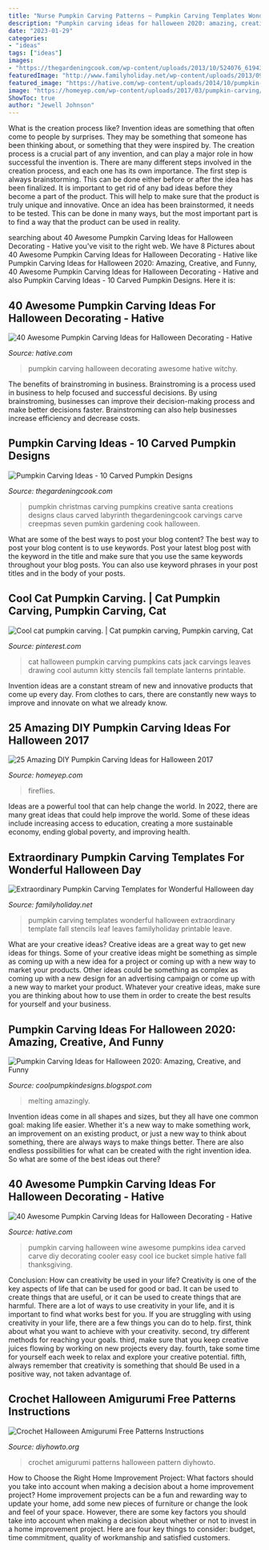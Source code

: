```yaml
---
title: "Nurse Pumpkin Carving Patterns ~ Pumpkin Carving Templates Wonderful Halloween Extraordinary Template Fall Stencils Leaf Leaves Familyholiday Printable Leave"
description: "Pumpkin carving ideas for halloween 2020: amazing, creative, and funny"
date: "2023-01-29"
categories:
- "ideas"
tags: ["ideas"]
images:
- "https://thegardeningcook.com/wp-content/uploads/2013/10/524076_619432474775530_1428318293_n.jpg"
featuredImage: "http://www.familyholiday.net/wp-content/uploads/2013/09/Pumpkin-Carving-Templates-18.jpg"
featured_image: "https://hative.com/wp-content/uploads/2014/10/pumpkin-carving-ideas/35-witchy-pumpkin.jpg"
image: "https://homeyep.com/wp-content/uploads/2017/03/pumpkin-carving/9-pumpkin-carving-ideas-for-halloween.jpg"
ShowToc: true
author: "Jewell Johnson"
---
```



What is the creation process like?
Invention ideas are something that often come to people by surprises. They may be something that someone has been thinking about, or something that they were inspired by. The creation process is a crucial part of any invention, and can play a major role in how successful the invention is. There are many different steps involved in the creation process, and each one has its own importance. 
The first step is always brainstorming. This can be done either before or after the idea has been finalized. It is important to get rid of any bad ideas before they become a part of the product. This will help to make sure that the product is truly unique and innovative. Once an idea has been brainstormed, it needs to be tested. This can be done in many ways, but the most important part is to find a way that the product can be used in reality.

	

		
searching about 40 Awesome Pumpkin Carving Ideas for Halloween Decorating - Hative you've visit to the right web. We have 8 Pictures about 40 Awesome Pumpkin Carving Ideas for Halloween Decorating - Hative like Pumpkin Carving Ideas for Halloween 2020: Amazing, Creative, and Funny, 40 Awesome Pumpkin Carving Ideas for Halloween Decorating - Hative and also Pumpkin Carving Ideas - 10 Carved Pumpkin Designs. Here it is:
		
    
## 40 Awesome Pumpkin Carving Ideas For Halloween Decorating - Hative

<img loading=lazy src="https://hative.com/wp-content/uploads/2014/10/pumpkin-carving-ideas/35-witchy-pumpkin.jpg" onerror="this.onerror=null;this.src='https://tse2.mm.bing.net/th?id=OIP.vrybA9y7Szo8uwcaukIHDwHaJ6&amp;pid=15.1';" alt="40 Awesome Pumpkin Carving Ideas for Halloween Decorating - Hative">

_Source: hative.com_

>pumpkin carving halloween decorating awesome hative witchy. 

	

The benefits of brainstroming in business.
Brainstroming is a process used in business to help focused and successful decisions. By using brainstroming, businesses can improve their decision-making process and make better decisions faster. Brainstroming can also help businesses increase efficiency and decrease costs.

    
## Pumpkin Carving Ideas - 10 Carved Pumpkin Designs

<img loading=lazy src="https://thegardeningcook.com/wp-content/uploads/2013/10/524076_619432474775530_1428318293_n.jpg" onerror="this.onerror=null;this.src='https://tse3.mm.bing.net/th?id=OIP.GtjHPQYoCWWJqo8---dClgAAAA&amp;pid=15.1';" alt="Pumpkin Carving Ideas - 10 Carved Pumpkin Designs">

_Source: thegardeningcook.com_

>pumpkin christmas carving pumpkins creative santa creations designs claus carved labyrinth thegardeningcook carvings carve creepmas seven pumkin gardening cook halloween. 

	

What are some of the best ways to post your blog content?
The best way to post your blog content is to use keywords. Post your latest blog post with the keyword in the title and make sure that you use the same keywords throughout your blog posts. You can also use keyword phrases in your post titles and in the body of your posts.

    
## Cool Cat Pumpkin Carving. | Cat Pumpkin Carving, Pumpkin Carving, Cat

<img loading=lazy src="https://i.pinimg.com/736x/2a/7e/dc/2a7edcba6eab739c09c652875d8be657--cat-pumpkin-carving-pumpkin-art.jpg" onerror="this.onerror=null;this.src='https://tse2.mm.bing.net/th?id=OIP.KXRb3JfrHrlJOxb28T4fcQHaLI&amp;pid=15.1';" alt="Cool cat pumpkin carving. | Cat pumpkin carving, Pumpkin carving, Cat">

_Source: pinterest.com_

>cat halloween pumpkin carving pumpkins cats jack carvings leaves drawing cool autumn kitty stencils fall template lanterns printable. 

	

Invention ideas are a constant stream of new and innovative products that come up every day. From clothes to cars, there are constantly new ways to improve and innovate on what we already know. 

    
## 25 Amazing DIY Pumpkin Carving Ideas For Halloween 2017

<img loading=lazy src="https://homeyep.com/wp-content/uploads/2017/03/pumpkin-carving/9-pumpkin-carving-ideas-for-halloween.jpg" onerror="this.onerror=null;this.src='https://tse1.mm.bing.net/th?id=OIP.bKm_AMU_9KeTHEec6PW8QAHaLI&amp;pid=15.1';" alt="25 Amazing DIY Pumpkin Carving Ideas for Halloween 2017">

_Source: homeyep.com_

>fireflies. 

	

Ideas are a powerful tool that can help change the world. In 2022, there are many great ideas that could help improve the world. Some of these ideas include increasing access to education, creating a more sustainable economy, ending global poverty, and improving health.

    
## Extraordinary Pumpkin Carving Templates For Wonderful Halloween Day

<img loading=lazy src="http://www.familyholiday.net/wp-content/uploads/2013/09/Pumpkin-Carving-Templates-18.jpg" onerror="this.onerror=null;this.src='https://tse1.mm.bing.net/th?id=OIP.ujnqvCujJgrSpXeOiSqX0AHaJ5&amp;pid=15.1';" alt="Extraordinary Pumpkin Carving Templates for Wonderful Halloween day">

_Source: familyholiday.net_

>pumpkin carving templates wonderful halloween extraordinary template fall stencils leaf leaves familyholiday printable leave. 

	

What are your creative ideas?
Creative ideas are a great way to get new ideas for things. Some of your creative ideas might be something as simple as coming up with a new idea for a project or coming up with a new way to market your products. Other ideas could be something as complex as coming up with a new design for an advertising campaign or come up with a new way to market your product. Whatever your creative ideas, make sure you are thinking about how to use them in order to create the best results for yourself and your business.

    
## Pumpkin Carving Ideas For Halloween 2020: Amazing, Creative, And Funny

<img loading=lazy src="https://4.bp.blogspot.com/-00ty-Bf3nJE/UlBFZSpHTyI/AAAAAAAAIOs/zb_jM-AzPpQ/s1600/wicked_pumpkin_bidxg.jpg" onerror="this.onerror=null;this.src='https://tse3.mm.bing.net/th?id=OIP.NTYR3HJuRrr9RPI18OuwsAHaF_&amp;pid=15.1';" alt="Pumpkin Carving Ideas for Halloween 2020: Amazing, Creative, and Funny">

_Source: coolpumpkindesigns.blogspot.com_

>melting amazingly. 

	

Invention ideas come in all shapes and sizes, but they all have one common goal: making life easier. Whether it's a new way to make something work, an improvement on an existing product, or just a new way to think about something, there are always ways to make things better. There are also endless possibilities for what can be created with the right invention idea. So what are some of the best ideas out there?

    
## 40 Awesome Pumpkin Carving Ideas For Halloween Decorating - Hative

<img loading=lazy src="http://hative.com/wp-content/uploads/2014/10/pumpkin-carving-ideas/30-wine-cooler-pumpkin.jpg" onerror="this.onerror=null;this.src='https://tse4.mm.bing.net/th?id=OIP.8FEsfgfBW_9Kq2kfCDJ__AHaLr&amp;pid=15.1';" alt="40 Awesome Pumpkin Carving Ideas for Halloween Decorating - Hative">

_Source: hative.com_

>pumpkin carving halloween wine awesome pumpkins idea carved carve diy decorating cooler easy cool ice bucket simple hative fall thanksgiving. 

	

Conclusion: How can creativity be used in your life?
Creativity is one of the key aspects of life that can be used for good or bad. It can be used to create things that are useful, or it can be used to create things that are harmful. There are a lot of ways to use creativity in your life, and it is important to find what works best for you. If you are struggling with using creativity in your life, there are a few things you can do to help. first, think about what you want to achieve with your creativity. second, try different methods for reaching your goals. third, make sure that you keep creative juices flowing by working on new projects every day. fourth, take some time for yourself each week to relax and explore your creative potential. fifth, always remember that creativity is something that should Be used in a positive way, not taken advantage of.

    
## Crochet Halloween Amigurumi Free Patterns Instructions

<img loading=lazy src="http://www.diyhowto.org/wp-content/uploads/DIYHowto-Crochet-Halloween-Amigurumi-Free-Pattern-13.jpg" onerror="this.onerror=null;this.src='https://tse3.mm.bing.net/th?id=OIP.LcOKIYErBQdWawRMX1jIOwHaQo&amp;pid=15.1';" alt="Crochet Halloween Amigurumi Free Patterns Instructions">

_Source: diyhowto.org_

>crochet amigurumi patterns halloween pattern diyhowto. 

	

How to Choose the Right Home Improvement Project: What factors should you take into account when making a decision about a home improvement project?
Home improvement projects can be a fun and rewarding way to update your home, add some new pieces of furniture or change the look and feel of your space. However, there are some key factors you should take into account when making a decision about whether or not to invest in a home improvement project. Here are four key things to consider: budget, time commitment, quality of workmanship and satisfied customers.

